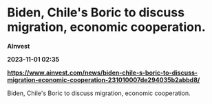# Biden, Chile's Boric to discuss migration, economic cooperation.
**AInvest**

**2023-11-01 02:35**

**https://www.ainvest.com/news/biden-chile-s-boric-to-discuss-migration-economic-cooperation-231010007de294035b2abbd8/**

Biden, Chile's Boric to discuss migration, economic cooperation.